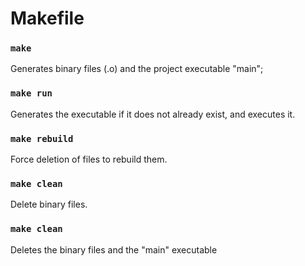 # Makefile

### `make`
Generates binary files (.o) and the project executable "main";

### `make run`
Generates the executable if it does not already exist, and executes it.

### `make rebuild`
Force deletion of files to rebuild them.

### `make clean`
Delete binary files.

### `make clean`
Deletes the binary files and the "main" executable
